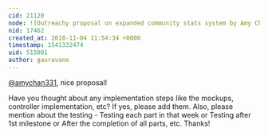 ```yaml
---
cid: 21120
node: ![Outreachy proposal on expanded community stats system by Amy Chan](../notes/amychan331/11-02-2018/outreachy-proposal-on-expanded-community-stats-system-by-amy-chan)
nid: 17462
created_at: 2018-11-04 11:54:34 +0000
timestamp: 1541332474
uid: 515081
author: gauravano
---
```


[@amychan331](/profile/amychan331), nice proposal!

Have you thought about any implementation steps like the mockups, controller implementation, etc? If yes, please add them. Also, please mention about the testing - Testing each part in that week or Testing after 1st milestone or After the completion of all parts, etc. Thanks! 

